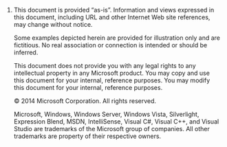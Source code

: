 1.  This document is provided “as-is”. Information and views expressed in this document, including URL and other Internet Web site references, may change without notice.

    Some examples depicted herein are provided for illustration only and are fictitious. No real association or connection is intended or should be inferred.

    This document does not provide you with any legal rights to any intellectual property in any Microsoft product. You may copy and use this document for your internal, reference purposes. You may modify this document for your internal, reference purposes.

    © 2014 Microsoft Corporation. All rights reserved.

    Microsoft, Windows, Windows Server, Windows Vista, Silverlight, Expression Blend, MSDN, IntelliSense, Visual C\#, Visual C++, and Visual Studio are trademarks of the Microsoft group of companies. All other trademarks are property of their respective owners.


